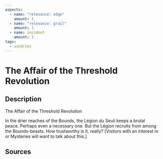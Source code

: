 ```yaml
---
aspects: 
  - name: "relevance: edge"
    amount: 1
  - name: "relevance: grail"
    amount: 1
  - name: incident
    amount: 1
tags:
  - sundries
---
```

# The Affair of the Threshold Revolution
## Description
The Affair of the Threshold Revolution

In the drier reaches of the Bounds, the Légion du Seuil keeps a brutal peace. Perhaps even a necessary one. But the Légion recruits from among the Bounds-beasts. How trustworthy is it, really?  [Visitors with an interest in <sprite name=edge> or <sprite name=grail> Mysteries will want to talk about this.]
## Sources

